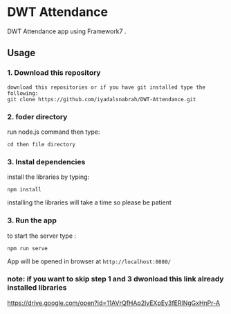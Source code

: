 # DWT Attendance

DWT Attendance app using Framework7 .

## Usage

### 1. Download this repository
```
download this repositories or if you have git installed type the following:
git clone https://github.com/iyadalsnabrah/DWT-Attendance.git 
```

### 2. foder directory

run node.js command then type:
```
cd then file directory
```

### 3. Instal dependencies

install the libraries by typing:
```
npm install
```
installing the libraries will take a time so please be patient 

### 3. Run the app
 to start the server type :
```
npm run serve
```

App will be opened in browser at `http://localhost:8080/`

### note: if you want to skip step 1 and 3 dwonload this link already installed libraries 
https://drive.google.com/open?id=11AVrQfHAp2lvEXpEy3fERlNgGxHnPr-A


